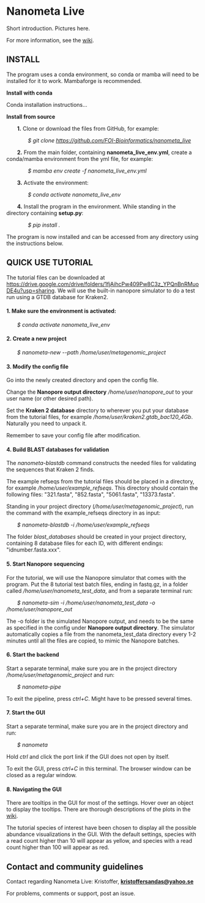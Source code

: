 # Nanometa Live
Short introduction. Pictures here.

For more information, see the [wiki](https://github.com/FOI-Bioinformatics/nanometa_live/wiki).

## INSTALL
The program uses a conda environment, so conda or mamba will need to be installed for it to work. Mambaforge is recommended.

**Install with conda**

Conda installation instructions...

**Install from source**

&emsp;&emsp;**1.** Clone or download the files from GitHub, for example:

&emsp;&emsp;&emsp;&emsp;*$ git clone https://github.com/FOI-Bioinformatics/nanometa_live*

&emsp;&emsp;**2.** From the main folder, containing **nanometa_live_env.yml**, create a conda/mamba environment from the yml file, for example:

&emsp;&emsp;&emsp;&emsp;*$ mamba env create -f nanometa_live_env.yml*

&emsp;&emsp;**3.** Activate the environment:

&emsp;&emsp;&emsp;&emsp;*$ conda activate nanometa_live_env*

&emsp;&emsp;**4.** Install the program in the environment. While standing in the directory containing **setup.py**:

&emsp;&emsp;&emsp;&emsp;*$ pip install .*

The program is now installed and can be accessed from any directory using the instructions below.

## QUICK USE TUTORIAL
The tutorial files can be downloaded at https://drive.google.com/drive/folders/1fjAihcPw409Pw8C3z_YPQnBnRMuoDE4u?usp=sharing. We will use the built-in nanopore simulator to do a test run using a GTDB database for Kraken2.

#### 1. Make sure the environment is activated:
&emsp;&emsp;*$ conda activate nanometa_live_env*

#### 2. Create a new project
&emsp;&emsp;*$ nanometa-new --path /home/user/metagenomic_project*

#### 3. Modify the config file
Go into the newly created directory and open the config file.  

Change the **Nanopore output directory** */home/user/nanopore_out* to your user name (or other desired path).

Set the **Kraken 2 database** directory to wherever you put your database from the tutorial files, for example */home/user/kraken2.gtdb_bac120_4Gb*. Naturally you need to unpack it. 

Remember to save your config file after modification.

#### 4. Build BLAST databases for validation
The *nanometa-blastdb* command constructs the needed files for validating the sequences that Kraken 2 finds.

The example refseqs from the tutorial files should be placed in a directory, for example */home/user/example_refseqs*. This directory should contain the following files: "321.fasta", "852.fasta", "5061.fasta", "13373.fasta".

Standing in your project directory (*/home/user/metagenomic_project*), run the command with the example_refseqs directory in as input:

&emsp;&emsp;*$ nanometa-blastdb -i /home/user/example_refseqs*

The folder *blast_databases* should be created in your project directory, containing 8 database files for each ID, with different endings: "idnumber.fasta.xxx".

#### 5. Start Nanopore sequencing
For the tutorial, we will use the Nanopore simulator that comes with the program. Put the 8 tutorial test batch files, ending in fastq.gz, in a folder called */home/user/nanometa_test_data*, and from a separate terminal run:

&emsp;&emsp;*$ nanometa-sim -i /home/user/nanometa_test_data -o /home/user/nanopore_out*

The -o folder is the simulated Nanopore output, and needs to be the same as specified in the config under **Nanopore output directory**. The simulator automatically copies a file from the nanometa_test_data directory every 1-2 minutes until all the files are copied, to mimic the Nanopore batches. 

#### 6. Start the backend
Start a separate terminal, make sure you are in the project directory */home/user/metagenomic_project* and run:

&emsp;&emsp;*$ nanometa-pipe*

To exit the pipeline, press *ctrl+C*. Might have to be pressed several times.

#### 7. Start the GUI
Start a separate terminal, make sure you are in the project directory and run:

&emsp;&emsp;*$ nanometa*

Hold *ctrl* and click the port link if the GUI does not open by itself.

To exit the GUI, press *ctrl+C* in this terminal. The browser window can be closed as a regular window.

#### 8. Navigating the GUI

There are tooltips in the GUI for most of the settings. Hover over an object to display the tooltips. There are thorough descriptions of the plots in the [wiki](https://github.com/FOI-Bioinformatics/nanometa_live/wiki). 

The tutorial species of interest have been chosen to display all the possible abundance visualizations in the GUI. With the default settings, species with a read count higher than 10 will appear as yellow, and species with a read count higher than 100 will appear as red.

## Contact and community guidelines
Contact regarding Nanometa Live: Kristoffer, **kristoffersandas@yahoo.se**

For problems, comments or support, post an issue. 
